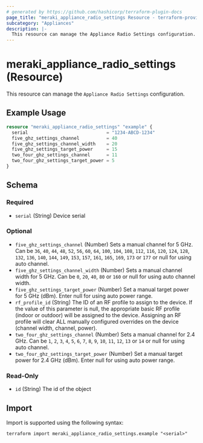 ```yaml
---
# generated by https://github.com/hashicorp/terraform-plugin-docs
page_title: "meraki_appliance_radio_settings Resource - terraform-provider-meraki"
subcategory: "Appliances"
description: |-
  This resource can manage the Appliance Radio Settings configuration.
---
```


# meraki_appliance_radio_settings (Resource)

This resource can manage the `Appliance Radio Settings` configuration.

## Example Usage

```terraform
resource "meraki_appliance_radio_settings" "example" {
  serial                             = "1234-ABCD-1234"
  five_ghz_settings_channel          = 40
  five_ghz_settings_channel_width    = 20
  five_ghz_settings_target_power     = 15
  two_four_ghz_settings_channel      = 11
  two_four_ghz_settings_target_power = 5
}
```

<!-- schema generated by tfplugindocs -->
## Schema

### Required

- `serial` (String) Device serial

### Optional

- `five_ghz_settings_channel` (Number) Sets a manual channel for 5 GHz. Can be `36`, `40`, `44`, `48`, `52`, `56`, `60`, `64`, `100`, `104`, `108`, `112`, `116`, `120`, `124`, `128`, `132`, `136`, `140`, `144`, `149`, `153`, `157`, `161`, `165`, `169`, `173` or `177` or null for using auto channel.
- `five_ghz_settings_channel_width` (Number) Sets a manual channel width for 5 GHz. Can be `0`, `20`, `40`, `80` or `160` or null for using auto channel width.
- `five_ghz_settings_target_power` (Number) Set a manual target power for 5 GHz (dBm). Enter null for using auto power range.
- `rf_profile_id` (String) The ID of an RF profile to assign to the device. If the value of this parameter is null, the appropriate basic RF profile (indoor or outdoor) will be assigned to the device. Assigning an RF profile will clear ALL manually configured overrides on the device (channel width, channel, power).
- `two_four_ghz_settings_channel` (Number) Sets a manual channel for 2.4 GHz. Can be `1`, `2`, `3`, `4`, `5`, `6`, `7`, `8`, `9`, `10`, `11`, `12`, `13` or `14` or null for using auto channel.
- `two_four_ghz_settings_target_power` (Number) Set a manual target power for 2.4 GHz (dBm). Enter null for using auto power range.

### Read-Only

- `id` (String) The id of the object

## Import

Import is supported using the following syntax:

```shell
terraform import meraki_appliance_radio_settings.example "<serial>"
```
